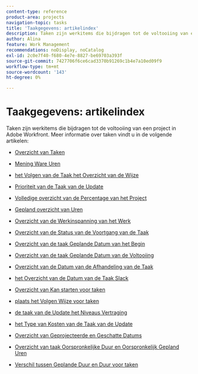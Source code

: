 ```yaml
---
content-type: reference
product-area: projects
navigation-topic: tasks
title: 'Taakgegevens: artikelindex'
description: Taken zijn werkitems die bijdragen tot de voltooiing van een project in Adobe Workfront. In de volgende artikelen vindt u meer informatie over taken.
author: Alina
feature: Work Management
recommendations: noDisplay, noCatalog
exl-id: 2c0e7f40-f680-4e7e-8827-be69703a393f
source-git-commit: 7427706f6ce6cad3370b91269c1b4e7a10ed09f9
workflow-type: tm+mt
source-wordcount: '143'
ht-degree: 0%

---
```


# Taakgegevens: artikelindex

<!-- Audited: 5/2025 -->

Taken zijn werkitems die bijdragen tot de voltooiing van een project in Adobe Workfront. Meer informatie over taken vindt u in de volgende artikelen:

* [ Overzicht van Taken ](../../../manage-work/tasks/task-information/tasks-overview.md)
* [ Mening Ware Uren ](../../../manage-work/tasks/task-information/actual-hours.md)
* [ het Volgen van de Taak het Overzicht van de Wijze ](../../../manage-work/tasks/task-information/task-tracking-mode.md)
* [ Prioriteit van de Taak van de Update ](../../../manage-work/tasks/task-information/task-priority.md)
* [ Volledige overzicht van de Percentage van het Project ](../../../manage-work/tasks/task-information/project-percent-complete.md)
* [ Gepland overzicht van Uren ](../../../manage-work/tasks/task-information/planned-hours.md)
* [ Overzicht van de Werkinspanning van het Werk ](../../../manage-work/tasks/task-information/work-effort.md)
* [ Overzicht van de Status van de Voortgang van de Taak ](../../../manage-work/tasks/task-information/task-progress-status.md)
* [ Overzicht van de taak Geplande Datum van het Begin ](../../../manage-work/tasks/task-information/task-planned-start-date.md)
* [ Overzicht van de taak Geplande Datum van de Voltooiing ](../../../manage-work/tasks/task-information/task-planned-completion-date.md)
* [ Overzicht van de Datum van de Afhandeling van de Taak ](../../../manage-work/tasks/task-information/handoff-task-date.md)
* [ het Overzicht van de Datum van de Taak Slack ](../../../manage-work/tasks/task-information/task-slack-date.md)
* [ Overzicht van Kan starten voor taken ](../../../manage-work/tasks/task-information/can-start-task-overview.md)
* [ plaats het Volgen Wijze voor taken ](../../../manage-work/tasks/task-information/set-tracking-mode-for-tasks.md)
* [ de taak van de Update het Niveaus Vertraging ](../../../manage-work/tasks/task-information/task-leveling-delay.md)
* [ het Type van Kosten van de Taak van de Update ](../../../manage-work/tasks/task-information/update-task-cost-type.md)
* [ Overzicht van Geprojecteerde en Geschatte Datums ](../../../manage-work/tasks/task-information/differentiate-projected-estimated-dates.md)
* [ Overzicht van taak Oorspronkelijke Duur en Oorspronkelijk Gepland Uren ](../../../manage-work/tasks/task-information/task-original-duration-and-original-planned-hours.md)
* [Verschil tussen Geplande Duur en Duur voor taken](../../../manage-work/tasks/task-information/planned-duration-vs-duration-for-tasks.md)

  <!--
  <li><a href="../../../manage-work/tasks/task-information/project-task-issue-dates.md">Overview of project, task, and issue dates</a> </li>
  -->
